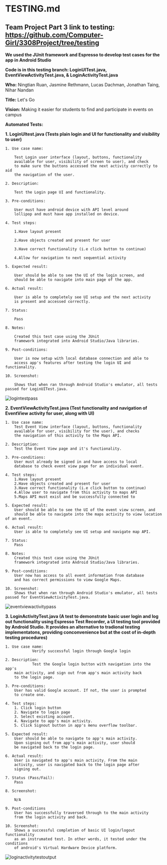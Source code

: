 # TESTING.md

## Team Project Part 3 link to testing: https://github.com/Computer-Girl/3308Project/tree/testing


****We used the JUnit framework and Espresso to develop test cases for the app in Android Studio****

****Code is in this testing branch: LoginUITest.java, EventViewActivityTest.java, & LoginActivityTest.java****




**Who:** Ningtian Ruan, Jasmine Rethmann, Lucas Dachman, Jonathan Taing, Nihar Nandan

**Title:** Let's Go

**Vision:** Making it easier for students to find and participate in events on campus

**Automated Tests:** 

**1. LoginUItest.java (Tests plain login and UI for functionality and visibility to user)**

	1. Use case name:
	
		Test Login user interface (layout, buttons, functionality 
		available for user, visibility of screen to user), and check 
		to make sure the buttons accessed the next activity correctly to aid
		the navigation of the user.
	
	2. Description:
	
		Test the Login page UI and functionality.
	
	3. Pre-conditions:
	
		User must have android device with API level around
		lollipop and must have app installed on device.
	
	4. Test steps:
	
		1.Have layout present
		
		2.Have objects created and present for user
		
		3.Have correct functionality (i.e click button to continue)
		
		4.Allow for navigation to next sequential activity
	
	5. Expected result:
	
		User should be able to see the UI of the login screen, and
		should be able to navigate into main page of the app.
	
	6. Actual result:
	
		User is able to completely see UI setup and the next activity
		is present and accessed correctly.
	
	7. Status:
	
		Pass
	
	8. Notes:
	
		Created this test case using the JUnit 
		framework integrated into Android Studio/Java libraries.
	
	9. Post-conditions:
	
		User is now setup with local database connection and able to
		access app's features after testing the login UI and functionality. 
	
	10. Screenshot:
	
		Shows that when ran through Android Studio's emulator, all tests passed for LoginUITest.java.
![logintestpass](https://cloud.githubusercontent.com/assets/25499591/24745327/88ed622a-1a72-11e7-8ad1-479ce4b8d14d.PNG)
		
	

**2. EventViewActivityTest.java (Test functionality and navigation of EventView activity for user, along with UI)**

	1. Use case name:
		Test Event View interface (layout, buttons, functionality
		available for user, visibility for the user), and checks 
		the navigation of this activity to the Maps API.
	
	2. Description:
		Test the Event View page and it's functionality.
	
	3. Pre-conditions:
		User must already be signed in and have access to local 
		database to check event view page for an individual event.
	
	4. Test steps:
		1.Have layout present
		2.Have objects created and present for user
		3.Have correct functionality (i.e click button to continue)
		4.Allow user to navigate from this activity to maps API
		5.Maps API must exist and be successfully connected to
	
	5. Expected result:
		User should be able to see the UI of the event view screen, and
		should be able to navigate into the maps activity to view location of an event.
	
	6. Actual result:
		User is able to completely see UI setup and navigate map API.
	
	7. Status:
		Pass
	
	8. Notes:
		Created this test case using the JUnit 
		framework integrated into Android Studio/Java libraries.
	
	9. Post-conditions:
		User now has access to all event information from database
		and has correct permissions to view Google Maps.
	
	10. Screenshot:
		Shows that when ran through Android Studio's emulator, all tests passed for EventViewActivityTest.java.
![eventviewactivitypass](https://cloud.githubusercontent.com/assets/25499591/24745348/a26360b0-1a72-11e7-9c39-b65e3cc2642f.PNG)



**3. LoginActivityTest.java (A test to demonstrate basic user login and log out functionality using Espresso Test Recorder, a UI testing tool provided by Android Studio. It provides an alternative to tradional testing implementatons, providing conconvenience but at the cost of in-depth testing procedures)**

	1. Use case name:
                Verify successful login through Google login

	2. Description:
                Test the Google login button with navigation into the app's
		main activity, and sign out from app's main activity back
		to the login page.
	
	3. Pre-conditions:
		User has valid Google account. If not, the user is prompted
		to create one.

	4. Test steps:
		1. Click login button
		2. Navigate to login page
		3. Select existing account.
		4. Navigate to app's main activity.
		5. Click Signout button in app's menu overflow toolbar.
	
	5. Expected result:
		User should be able to navigate to app's main activity.
		Upon signing out from app's main activity, user should
		be navigated back to the login page.

	6. Actual result:
		User is navigated to app's main activity. From the main
		activity, user is navigated back to the login page after
		signing out.
	
	7. Status (Pass/Fail):
		Pass

	8. Screenshot:
	
		N/A

	9. Post-conditions
		User has successfully traversed through to the main activity
		from the login activity and back.

	10. Screenshot:
		Shows a successful completion of basic UI login/logout functionality
		as an instrumated test. In other words, it tested under the conditions 
		of android's Virtual Hardware Device platform.
![loginactivitytestoutput](https://cloud.githubusercontent.com/assets/25514798/24771031/50d8c774-1ac9-11e7-8665-41cc5106f801.png)
